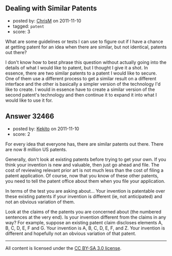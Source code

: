 ## Dealing with Similar Patents

- posted by: [ChrisM](https://stackexchange.com/users/-1/14355-chrism) on 2011-11-10
- tagged: `patent`
- score: 3

What are some guidelines or tests I can use to figure out if I have a chance at getting patent for an idea when there are similar, but not identical, patents out there?

I don't know how to best phrase this question without actually going into the details of what I would like to patent, but I thought I give it a shot. In essence, there are two similar patents to a patent I would like to secure. One of them use a different process to get a similar result on a different interface and the other is basically a simpler version of the technology I'd like to create. I would in essence have to create a similar version of the second patent's technology and then continue it to expand it into what I would like to use it for.


## Answer 32466

- posted by: [Kekito](https://stackexchange.com/users/-1/5898-kekito) on 2011-11-10
- score: 2

For every idea that everyone has, there are similar patents out there.  There are now 8 million US patents.

Generally, don't look at existing patents before trying to get your own.  If you think your invention is new and valuable, then just go ahead and file.  The cost of reviewing relevant prior art is not much less than the cost of filing a patent application.  Of course, now that you know of these other patents, you need to tell the patent office about them when you file your application.

In terms of the test you are asking about...  Your invention is patentable over these existing patents if your invention is different (ie, not anticipated) and not an obvious variation of them.

Look at the claims of the patents you are concerned about (the numbered sentences at the very end).  Is your invention different from the claims in any way?  For example, suppose an existing patent claim discloses elements A, B, C, D, E, F and G.  Your invention is A, B, C, D, E, F, and Z.  Your invention is different and hopefully not an obvious variation of that patent.




---

All content is licensed under the [CC BY-SA 3.0 license](https://creativecommons.org/licenses/by-sa/3.0/).
